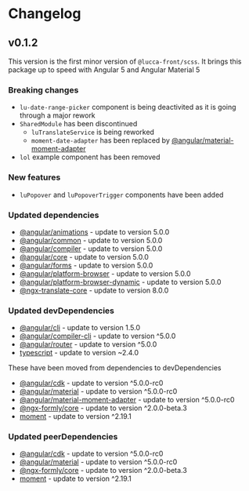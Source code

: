 # Changelog

## v0.1.2
This version is the first minor version of `@lucca-front/scss`. It brings this package up to speed with Angular 5 and Angular Material 5
### Breaking changes
- `lu-date-range-picker` component is being deactivited as it is going through a major rework
- `SharedModule` has been discontinued
	- `luTranslateService` is being reworked
	- `moment-date-adapter` has been replaced by [@angular/material-moment-adapter](https://github.com/angular/material2)
- `lol` example component has been removed

### New features
- `luPopover` and `luPopoverTrigger` components have been added

### Updated dependencies
- [@angular/animations](https://github.com/angular/angular) - update to version 5.0.0
- [@angular/common](https://github.com/angular/angular) - update to version 5.0.0
- [@angular/compiler](https://github.com/angular/angular) - update to version 5.0.0
- [@angular/core](https://github.com/angular/angular) - update to version 5.0.0
- [@angular/forms](https://github.com/angular/angular) - update to version 5.0.0
- [@angular/platform-browser](https://github.com/angular/angular) - update to version 5.0.0
- [@angular/platform-browser-dynamic](https://github.com/angular/angular) - update to version 5.0.0
- [@ngx-translate-core](https://github.com/ngx-translate/core) - update to version 8.0.0

### Updated devDependencies
- [@angular/cli](https://github.com/angular/angular-cli) - update to version 1.5.0
- [@angular/compiler-cli](https://github.com/angular/angular) - update to version ^5.0.0
- [@angular/router](https://github.com/angular/angular) - update to version ^5.0.0
- [typescript](https://github.com/Microsoft/TypeScript) - update to version ~2.4.0

These have been moved from dependencies to devDependencies
- [@angular/cdk](https://github.com/angular/material2) - update to version ^5.0.0-rc0
- [@angular/material](https://github.com/angular/material2) - update to version ^5.0.0-rc0
- [@angular/material-moment-adapter](https://github.com/angular/material2) - update to version ^5.0.0-rc0
- [@ngx-formly/core](https://github.com/formly-js/ng-formly) - update to version ^2.0.0-beta.3
- [moment](https://github.com/moment/moment) - update to version ^2.19.1

### Updated peerDependencies
- [@angular/cdk](https://github.com/angular/material2) - update to version ^5.0.0-rc0
- [@angular/material](https://github.com/angular/material2) - update to version ^5.0.0-rc0
- [@ngx-formly/core](https://github.com/formly-js/ng-formly) - update to version ^2.0.0-beta.3
- [moment](https://github.com/moment/moment) - update to version ^2.19.1
